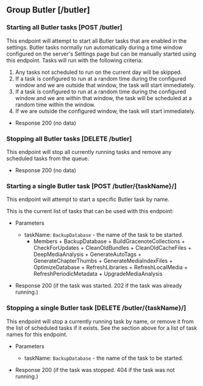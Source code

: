 ## Group Butler [/butler]

### Starting all Butler tasks [POST /butler]

This endpoint will attempt to start all Butler tasks that are enabled in the settings. Butler tasks normally run automatically during a time window configured on the server's Settings page but can be manually started using this endpoint. Tasks will run with the following criteria:

1. Any tasks not scheduled to run on the current day will be skipped.
2. If a task is configured to run at a random time during the configured window and we are outside that window, the task will start immediately.
3. If a task is configured to run at a random time during the configured window and we are within that window, the task will be scheduled at a random time within the window.
4. If we are outside the configured window, the task will start immediately.

+ Response 200 (no data)

### Stopping all Butler tasks [DELETE /butler]

This endpoint will stop all currently running tasks and remove any scheduled tasks from the queue.

+ Response 200 (no data)

### Starting a single Butler task [POST /butler/{taskName}/]

This endpoint will attempt to start a specific Butler task by name.

This is the current list of tasks that can be used with this endpoint:

+ Parameters
    + taskName: `BackupDatabase` - the name of the task to be started.
        + Members
              + BackupDatabase
              + BuildGracenoteCollections
              + CheckForUpdates
              + CleanOldBundles
              + CleanOldCacheFiles
              + DeepMediaAnalysis
              + GenerateAutoTags
              + GenerateChapterThumbs
              + GenerateMediaIndexFiles
              + OptimizeDatabase
              + RefreshLibraries
              + RefreshLocalMedia
              + RefreshPeriodicMetadata
              + UpgradeMediaAnalysis

+ Response 200 (if the task was started. 202 if the task was already running.)

### Stopping a single Butler task [DELETE /butler/{taskName}/]

This endpoint will stop a currently running task by name, or remove it from the list of scheduled tasks if it exists. See the section above for a list of task names for this endpoint.

+ Parameters
    + taskName: `BackupDatabase` - the name of the task to be started.

+ Response 200 (if the task was stopped. 404 if the task was not running.)
